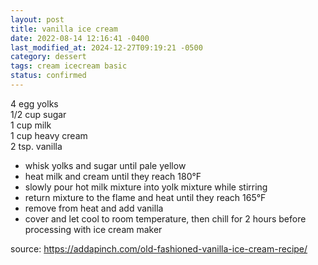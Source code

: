 ```yaml
---
layout: post
title: vanilla ice cream
date: 2022-08-14 12:16:41 -0400
last_modified_at: 2024-12-27T09:19:21 -0500
category: dessert
tags: cream icecream basic
status: confirmed
---
```


4 egg yolks  
1/2 cup sugar  
1 cup milk  
1 cup heavy cream  
2 tsp. vanilla  

* whisk yolks and sugar until pale yellow
* heat milk and cream until they reach 180°F
* slowly pour hot milk mixture into yolk mixture while stirring
* return mixture to the flame and heat until they reach 165°F
* remove from heat and add vanilla
* cover and let cool to room temperature, then chill for 2 hours before processing
  with ice cream maker

source: <https://addapinch.com/old-fashioned-vanilla-ice-cream-recipe/>
